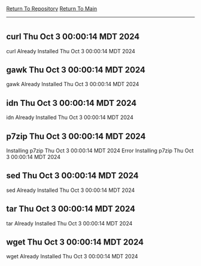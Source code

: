[Return To Repository](https://github.com/DigitalWarrior/piholeparser/)
[Return To Main](https://github.com/DigitalWarrior/piholeparser/blob/master/RecentRunLogs/Mainlog.md)
____________________________________
# 
## curl Thu Oct  3 00:00:14 MDT 2024
curl Already Installed Thu Oct  3 00:00:14 MDT 2024
## gawk Thu Oct  3 00:00:14 MDT 2024
gawk Already Installed Thu Oct  3 00:00:14 MDT 2024
## idn Thu Oct  3 00:00:14 MDT 2024
idn Already Installed Thu Oct  3 00:00:14 MDT 2024
## p7zip Thu Oct  3 00:00:14 MDT 2024
Installing p7zip Thu Oct  3 00:00:14 MDT 2024
Error Installing p7zip Thu Oct  3 00:00:14 MDT 2024
## sed Thu Oct  3 00:00:14 MDT 2024
sed Already Installed Thu Oct  3 00:00:14 MDT 2024
## tar Thu Oct  3 00:00:14 MDT 2024
tar Already Installed Thu Oct  3 00:00:14 MDT 2024
## wget Thu Oct  3 00:00:14 MDT 2024
wget Already Installed Thu Oct  3 00:00:14 MDT 2024

